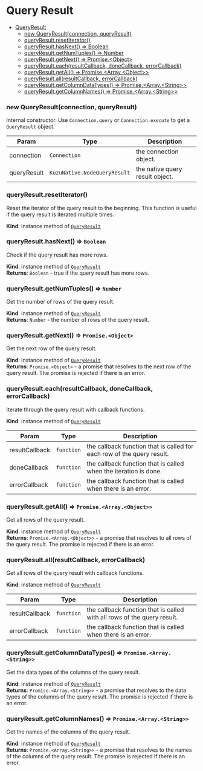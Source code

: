 # Query Result

<a name="QueryResult"></a>

- [QueryResult](#queryresult)
  - [new QueryResult(connection, queryResult)](#new-queryresultconnection-queryresult)
  - [queryResult.resetIterator()](#queryresultresetiterator)
  - [queryResult.hasNext() ⇒ Boolean](#queryresulthasnext--boolean)
  - [queryResult.getNumTuples() ⇒ Number](#queryresultgetnumtuples--number)
  - [queryResult.getNext() ⇒ Promise.<Object\>](#queryresultgetnext--promiseobject)
  - [queryResult.each(resultCallback, doneCallback, errorCallback)](#queryresulteachresultcallback-donecallback-errorcallback)
  - [queryResult.getAll() ⇒ Promise.<Array.<Object\>\>](#queryresultgetall--promisearrayobject)
  - [queryResult.all(resultCallback, errorCallback)](#queryresultallresultcallback-errorcallback)
  - [queryResult.getColumnDataTypes() ⇒ Promise.<Array.<String\>\>](#queryresultgetcolumndatatypes--promisearraystring)
  - [queryResult.getColumnNames() ⇒ Promise.<Array.<String\>\>](#queryresultgetcolumnnames--promisearraystring)

<a name="new_QueryResult_new"></a>

### new QueryResult(connection, queryResult)
Internal constructor. Use `Connection.query` or `Connection.execute`
to get a `QueryResult` object.


| Param | Type | Description |
| --- | --- | --- |
| connection | <code>Connection</code> | the connection object. |
| queryResult | <code>KuzuNative.NodeQueryResult</code> | the native query result object. |

<a name="QueryResult+resetIterator"></a>

### queryResult.resetIterator()
Reset the iterator of the query result to the beginning.
This function is useful if the query result is iterated multiple times.

**Kind**: instance method of [<code>QueryResult</code>](#QueryResult)  
<a name="QueryResult+hasNext"></a>

### queryResult.hasNext() ⇒ <code>Boolean</code>
Check if the query result has more rows.

**Kind**: instance method of [<code>QueryResult</code>](#QueryResult)  
**Returns**: <code>Boolean</code> - true if the query result has more rows.  
<a name="QueryResult+getNumTuples"></a>

### queryResult.getNumTuples() ⇒ <code>Number</code>
Get the number of rows of the query result.

**Kind**: instance method of [<code>QueryResult</code>](#QueryResult)  
**Returns**: <code>Number</code> - the number of rows of the query result.  
<a name="QueryResult+getNext"></a>

### queryResult.getNext() ⇒ <code>Promise.&lt;Object&gt;</code>
Get the next row of the query result.

**Kind**: instance method of [<code>QueryResult</code>](#QueryResult)  
**Returns**: <code>Promise.&lt;Object&gt;</code> - a promise that resolves to the next row of the query result. The promise is rejected if there is an error.  
<a name="QueryResult+each"></a>

### queryResult.each(resultCallback, doneCallback, errorCallback)
Iterate through the query result with callback functions.

**Kind**: instance method of [<code>QueryResult</code>](#QueryResult)  

| Param | Type | Description |
| --- | --- | --- |
| resultCallback | <code>function</code> | the callback function that is called for each row of the query result. |
| doneCallback | <code>function</code> | the callback function that is called when the iteration is done. |
| errorCallback | <code>function</code> | the callback function that is called when there is an error. |

<a name="QueryResult+getAll"></a>

### queryResult.getAll() ⇒ <code>Promise.&lt;Array.&lt;Object&gt;&gt;</code>
Get all rows of the query result.

**Kind**: instance method of [<code>QueryResult</code>](#QueryResult)  
**Returns**: <code>Promise.&lt;Array.&lt;Object&gt;&gt;</code> - a promise that resolves to all rows of the query result. The promise is rejected if there is an error.  
<a name="QueryResult+all"></a>

### queryResult.all(resultCallback, errorCallback)
Get all rows of the query result with callback functions.

**Kind**: instance method of [<code>QueryResult</code>](#QueryResult)  

| Param | Type | Description |
| --- | --- | --- |
| resultCallback | <code>function</code> | the callback function that is called with all rows of the query result. |
| errorCallback | <code>function</code> | the callback function that is called when there is an error. |

<a name="QueryResult+getColumnDataTypes"></a>

### queryResult.getColumnDataTypes() ⇒ <code>Promise.&lt;Array.&lt;String&gt;&gt;</code>
Get the data types of the columns of the query result.

**Kind**: instance method of [<code>QueryResult</code>](#QueryResult)  
**Returns**: <code>Promise.&lt;Array.&lt;String&gt;&gt;</code> - a promise that resolves to the data types of the columns of the query result. The promise is rejected if there is an error.  
<a name="QueryResult+getColumnNames"></a>

### queryResult.getColumnNames() ⇒ <code>Promise.&lt;Array.&lt;String&gt;&gt;</code>
Get the names of the columns of the query result.

**Kind**: instance method of [<code>QueryResult</code>](#QueryResult)  
**Returns**: <code>Promise.&lt;Array.&lt;String&gt;&gt;</code> - a promise that resolves to the names of the columns of the query result. The promise is rejected if there is an error.  
